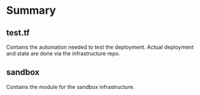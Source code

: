 # Summary

## test.tf

Contains the automation needed to test the deployment.  Actual deployment and state are done
via the infrastructure repo.


## sandbox

Contains the module for the sandbox infrastructure.

